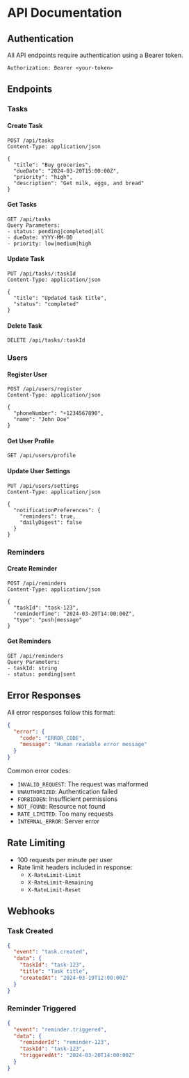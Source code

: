 # API Documentation

## Authentication

All API endpoints require authentication using a Bearer token.

```http
Authorization: Bearer <your-token>
```

## Endpoints

### Tasks

#### Create Task

```http
POST /api/tasks
Content-Type: application/json

{
  "title": "Buy groceries",
  "dueDate": "2024-03-20T15:00:00Z",
  "priority": "high",
  "description": "Get milk, eggs, and bread"
}
```

#### Get Tasks

```http
GET /api/tasks
Query Parameters:
- status: pending|completed|all
- dueDate: YYYY-MM-DD
- priority: low|medium|high
```

#### Update Task

```http
PUT /api/tasks/:taskId
Content-Type: application/json

{
  "title": "Updated task title",
  "status": "completed"
}
```

#### Delete Task

```http
DELETE /api/tasks/:taskId
```

### Users

#### Register User

```http
POST /api/users/register
Content-Type: application/json

{
  "phoneNumber": "+1234567890",
  "name": "John Doe"
}
```

#### Get User Profile

```http
GET /api/users/profile
```

#### Update User Settings

```http
PUT /api/users/settings
Content-Type: application/json

{
  "notificationPreferences": {
    "reminders": true,
    "dailyDigest": false
  }
}
```

### Reminders

#### Create Reminder

```http
POST /api/reminders
Content-Type: application/json

{
  "taskId": "task-123",
  "reminderTime": "2024-03-20T14:00:00Z",
  "type": "push|message"
}
```

#### Get Reminders

```http
GET /api/reminders
Query Parameters:
- taskId: string
- status: pending|sent
```

## Error Responses

All error responses follow this format:

```json
{
  "error": {
    "code": "ERROR_CODE",
    "message": "Human readable error message"
  }
}
```

Common error codes:

- `INVALID_REQUEST`: The request was malformed
- `UNAUTHORIZED`: Authentication failed
- `FORBIDDEN`: Insufficient permissions
- `NOT_FOUND`: Resource not found
- `RATE_LIMITED`: Too many requests
- `INTERNAL_ERROR`: Server error

## Rate Limiting

- 100 requests per minute per user
- Rate limit headers included in response:
  - `X-RateLimit-Limit`
  - `X-RateLimit-Remaining`
  - `X-RateLimit-Reset`

## Webhooks

### Task Created

```json
{
  "event": "task.created",
  "data": {
    "taskId": "task-123",
    "title": "Task title",
    "createdAt": "2024-03-19T12:00:00Z"
  }
}
```

### Reminder Triggered

```json
{
  "event": "reminder.triggered",
  "data": {
    "reminderId": "reminder-123",
    "taskId": "task-123",
    "triggeredAt": "2024-03-20T14:00:00Z"
  }
}
```
